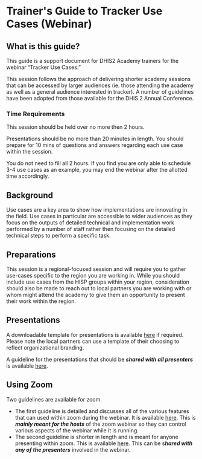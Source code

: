 # Trainer's Guide to Tracker Use Cases (Webinar)

## What is this guide?

This guide is a support document for DHIS2 Academy trainers for the webinar “Tracker Use Cases.”

This session follows the approach of delivering shorter academy sessions that can be accessed by larger audiences (ie. those attending the academy as well as a general audience interested in tracker). A number of guidelines have been adopted from those available for the DHIS 2 Annual Conference.

### Time Requirements

This session should be held over no more then 2 hours.

Presentations should be no more than 20 minutes in length. You should prepare for 10 mins of questions and answers regarding each use case within the session.

You do not need to fill all 2 hours. If you find you are only able to schedule 3-4 use cases as an example, you may end the webinar after the allotted time accordingly.

## Background

Use cases are a key area to show how implementations are innovating in the field. Use cases in particular are accessible to wider audiences as they focus on the outputs of detailed technical and implementation work performed by a number of staff rather then focusing on the detailed technical steps to perform a specific task.

## Preparations

This session is a regional-focused session and will require you to gather use-cases specific to the region you are working in. While you should include use cases from the HISP groups within your region, consideration should also be made to reach out to local partners you are working with or whom might attend the academy to give them an opportunity to present their work within the region.

## Presentations

A downloadable template for presentations is available [here](https://docs.google.com/presentation/d/1nCATmO5HdQWdv3J5wWKvV4X-JS__lgCL/edit?usp=sharing&ouid=103928845569877128332&rtpof=true&sd=true) if required. Please note the local partners can use a template of their choosing to reflect organizational branding.

A guideline for the presentations that should be ***shared with all presenters*** is available [here](https://docs.google.com/document/d/1QACzvSvq9Giv8Uwod67Sc6kjsFzzpEPvF7CAe-M8vS8/edit?usp=sharing).

## Using Zoom

Two guidelines are available for zoom.

- The first guideline is detailed and discusses all of the various features that can used within zoom during the webinar. It is available [here](https://docs.google.com/document/d/1kSWcSyqK6cYUR_SPNqrEk5xzRnAR_FRH3-SBkjleqXo/edit?usp=sharing). This is ***mainly meant for the hosts*** of the zoom webinar so they can control various aspects of the webinar while it is running.
- The second guideline is shorter in length and is meant for anyone presenting within zoom. This is available [here](https://docs.google.com/document/d/1EvRcSV3uYDtplDYHU57V6MDdMU7weehmnnBOjie5ty4/edit?usp=sharing). This can be s***hared with any of the presenters*** involved in the webinar.